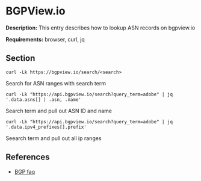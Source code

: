 # BGPView.io

**Description:** This entry describes how to lookup ASN records on bgpview.io

**Requirements:** browser, curl, jq

## Section

```
curl -Lk https://bgpview.io/search/<search>
```

Search for ASN ranges with search term

```
curl -Lk "https://api.bgpview.io/search?query_term=adobe" | jq '.data.asns[] | .asn, .name'
```

Search term and pull out ASN ID and name

```
curl -Lk "https://api.bgpview.io/search?query_term=adobe" | jq '.data.ipv4_prefixes[].prefix'
```

Seearch term and pull out all ip ranges
  
## References
* [BGP faq](https://bgpview.io/faq)